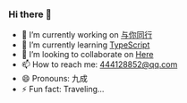 ### Hi there 👋

- 🔭 I’m currently working on [与你同行](https://simpleroom.github.io/login)
- 🌱 I’m currently learning [TypeScript](https://www.typescriptlang.org/zh/docs/)
- 👯 I’m looking to collaborate on [Here](https://github.com/SimpleRoom)
- 📫 How to reach me: 444128852@qq.com
- 😄 Pronouns: 九成
- ⚡ Fun fact: Traveling...
